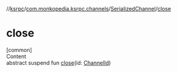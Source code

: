 //[ksrpc](../../index.md)/[com.monkopedia.ksrpc.channels](../index.md)/[SerializedChannel](index.md)/[close](close.md)



# close  
[common]  
Content  
abstract suspend fun [close](close.md)(id: [ChannelId](../-channel-id/index.md))  



